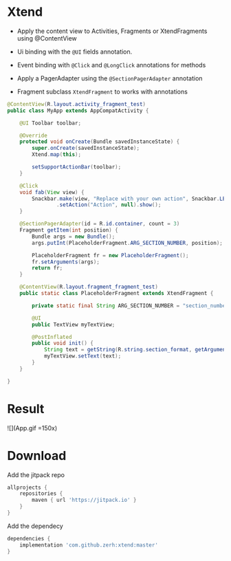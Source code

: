 # Xtend

- Apply the content view to Activities, Fragments or XtendFragments using @ContentView

- Ui binding with the ```@UI``` fields annotation.

- Event binding with ```@Click``` and ```@LongClick``` annotations for methods

- Apply a PagerAdapter using the ```@SectionPagerAdapter``` annotation

- Fragment subclass ```XtendFragment``` to works with annotations


```java
@ContentView(R.layout.activity_fragment_test)
public class MyApp extends AppCompatActivity {

    @UI Toolbar toolbar;

    @Override
    protected void onCreate(Bundle savedInstanceState) {
        super.onCreate(savedInstanceState);
        Xtend.map(this);

        setSupportActionBar(toolbar);
    }

    @Click
    void fab(View view) {
        Snackbar.make(view, "Replace with your own action", Snackbar.LENGTH_LONG)
                .setAction("Action", null).show();
    }

    @SectionPagerAdapter(id = R.id.container, count = 3)
    Fragment getItem(int position) {
        Bundle args = new Bundle();
        args.putInt(PlaceholderFragment.ARG_SECTION_NUMBER, position);

        PlaceholderFragment fr = new PlaceholderFragment();
        fr.setArguments(args);
        return fr;
    }

    @ContentView(R.layout.fragment_fragment_test)
    public static class PlaceholderFragment extends XtendFragment {

        private static final String ARG_SECTION_NUMBER = "section_number";

        @UI
        public TextView myTextView;

        @PostInflated
        public void init() {
            String text = getString(R.string.section_format, getArguments().getInt(ARG_SECTION_NUMBER));
            myTextView.setText(text);
        }
    }

}
```

# Result
![](App.gif =150x)

# Download 
Add the jitpack repo
```gradle
allprojects {
	repositories {
		maven { url 'https://jitpack.io' }
	}
}
```

Add the dependecy
```gradle
dependencies {
    implementation 'com.github.zerh:xtend:master'
}
```
